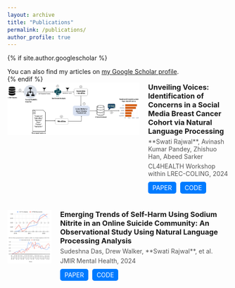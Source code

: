 ```yaml
---
layout: archive
title: "Publications"
permalink: /publications/
author_profile: true
---
```


{% if site.author.googlescholar %}
<div class="wordwrap">You can also find my articles on <a href="{{ site.author.googlescholar }}" target="_blank">my Google Scholar profile</a>.</div>
{% endif %}

<br>
<div class="publication-list">
  <!-- Publication Entry -->
  <div class="publication-item" style="display: flex; margin-bottom: 20px;">
    <!-- Publication Image -->
    <div class="publication-thumbnail" style="flex: 0 0 300px; /* Fixed size for image */ margin-right: 20px;">
      <img src="/images/bc_proj.png" alt="Publication Thumbnail" style="width: 300px; height: auto;">
    </div>
    <div class="publication-info" style="flex: 1;">
      <h3 style="margin: 0;">Unveiling Voices: Identification of Concerns in a Social Media Breast Cancer Cohort via Natural Language Processing</h3>
      <p style="margin: 5px 0; color: #555;">**Swati Rajwal**, Avinash Kumar Pandey, Zhishuo Han, Abeed Sarker</p>
      <p style="margin: 5px 0; color: #555;">CL4HEALTH Workshop within LREC-COLING, 2024</p>
      <div class="publication-buttons" style="margin-top: 10px;">
        <a href="https://github.com/swati-rajwal/BreastCancer_tweets_project" target="_blank" class="btn" style="text-decoration: none; background-color: #007bff; color: white; padding: 5px 10px; border-radius: 5px; display: inline-block; margin-right: 5px;">PAPER</a>
        <a href="https://github.com/swati-rajwal/BreastCancer_tweets_project" target="_blank" class="btn" style="text-decoration: none; background-color: #007bff; color: white; padding: 5px 10px; border-radius: 5px; display: inline-block; margin-right: 5px;">CODE</a>
      </div>
    </div>
  </div>
<br>
  <!-- Repeat for each publication -->
  <div class="publication-item" style="display: flex; margin-bottom: 20px;">
    <!-- Publication Image -->
    <div class="publication-thumbnail" style="flex: 0 0 100px; /* Fixed size for image */ margin-right: 20px;">
      <img src="/images/sn_proj.png" alt="Publication Thumbnail" style="width: 100px; height: auto;">
    </div>
    <div class="publication-info" style="flex: 1;">
      <h3 style="margin: 0;">Emerging Trends of Self-Harm Using Sodium Nitrite in an Online Suicide Community: An Observational Study Using Natural Language Processing Analysis</h3>
      <p style="margin: 5px 0; color: #555;">Sudeshna Das, Drew Walker, **Swati Rajwal**, et al.</p>
      <p style="margin: 5px 0; color: #555;">JMIR Mental Health, 2024</p>
      <div class="publication-buttons" style="margin-top: 10px;">
        <a href="https://doi.org/10.2196/53730" target="_blank" class="btn" style="text-decoration: none; background-color: #007bff; color: white; padding: 5px 10px; border-radius: 5px; display: inline-block; margin-right: 5px;">PAPER</a>
        <a href="https://github.com/das-sudeshna/sodium-nitrite" target="_blank" class="btn" style="text-decoration: none; background-color: #007bff; color: white; padding: 5px 10px; border-radius: 5px; display: inline-block; margin-right: 5px;">CODE</a>
      </div>
    </div>
  </div>
  <!-- Repeat for each publication -->
  <!-- Repeat for each publication -->
  <!-- Repeat for each publication -->


</div>
